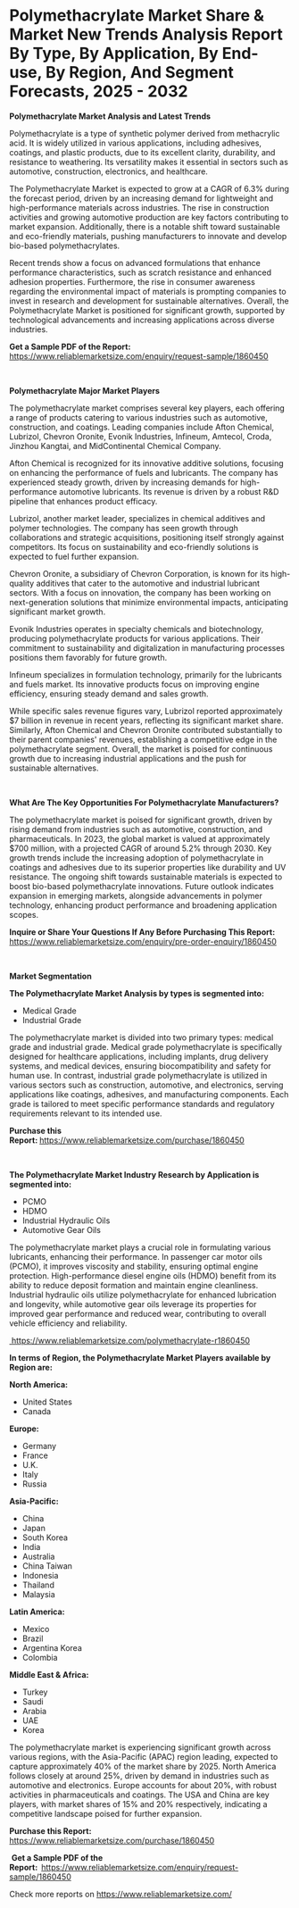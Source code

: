 <p><h1>Polymethacrylate Market Share & Market New Trends Analysis Report By Type, By Application, By End-use, By Region, And Segment Forecasts, 2025 - 2032</h1></p><p><strong>Polymethacrylate Market Analysis and Latest Trends</strong></p>
<p><p>Polymethacrylate is a type of synthetic polymer derived from methacrylic acid. It is widely utilized in various applications, including adhesives, coatings, and plastic products, due to its excellent clarity, durability, and resistance to weathering. Its versatility makes it essential in sectors such as automotive, construction, electronics, and healthcare.</p><p>The Polymethacrylate Market is expected to grow at a CAGR of 6.3% during the forecast period, driven by an increasing demand for lightweight and high-performance materials across industries. The rise in construction activities and growing automotive production are key factors contributing to market expansion. Additionally, there is a notable shift toward sustainable and eco-friendly materials, pushing manufacturers to innovate and develop bio-based polymethacrylates.</p><p>Recent trends show a focus on advanced formulations that enhance performance characteristics, such as scratch resistance and enhanced adhesion properties. Furthermore, the rise in consumer awareness regarding the environmental impact of materials is prompting companies to invest in research and development for sustainable alternatives. Overall, the Polymethacrylate Market is positioned for significant growth, supported by technological advancements and increasing applications across diverse industries.</p></p>
<p><strong>Get a Sample PDF of the Report:&nbsp;</strong> <a href="https://www.reliablemarketsize.com/enquiry/request-sample/1860450?utm_campaign=2628&utm_medium=2&utm_source=Github&utm_content=ia&utm_term=02042025&utm_id=polymethacrylate">https://www.reliablemarketsize.com/enquiry/request-sample/1860450</a></p>
<p>&nbsp;</p>
<p><strong>Polymethacrylate Major Market Players</strong></p>
<p><p>The polymethacrylate market comprises several key players, each offering a range of products catering to various industries such as automotive, construction, and coatings. Leading companies include Afton Chemical, Lubrizol, Chevron Oronite, Evonik Industries, Infineum, Amtecol, Croda, Jinzhou Kangtai, and MidContinental Chemical Company.</p><p>Afton Chemical is recognized for its innovative additive solutions, focusing on enhancing the performance of fuels and lubricants. The company has experienced steady growth, driven by increasing demands for high-performance automotive lubricants. Its revenue is driven by a robust R&D pipeline that enhances product efficacy.</p><p>Lubrizol, another market leader, specializes in chemical additives and polymer technologies. The company has seen growth through collaborations and strategic acquisitions, positioning itself strongly against competitors. Its focus on sustainability and eco-friendly solutions is expected to fuel further expansion.</p><p>Chevron Oronite, a subsidiary of Chevron Corporation, is known for its high-quality additives that cater to the automotive and industrial lubricant sectors. With a focus on innovation, the company has been working on next-generation solutions that minimize environmental impacts, anticipating significant market growth.</p><p>Evonik Industries operates in specialty chemicals and biotechnology, producing polymethacrylate products for various applications. Their commitment to sustainability and digitalization in manufacturing processes positions them favorably for future growth.</p><p>Infineum specializes in formulation technology, primarily for the lubricants and fuels market. Its innovative products focus on improving engine efficiency, ensuring steady demand and sales growth.</p><p>While specific sales revenue figures vary, Lubrizol reported approximately $7 billion in revenue in recent years, reflecting its significant market share. Similarly, Afton Chemical and Chevron Oronite contributed substantially to their parent companies' revenues, establishing a competitive edge in the polymethacrylate segment. Overall, the market is poised for continuous growth due to increasing industrial applications and the push for sustainable alternatives.</p></p>
<p>&nbsp;</p>
<p><strong>What Are The Key Opportunities For Polymethacrylate Manufacturers?</strong></p>
<p><p>The polymethacrylate market is poised for significant growth, driven by rising demand from industries such as automotive, construction, and pharmaceuticals. In 2023, the global market is valued at approximately $700 million, with a projected CAGR of around 5.2% through 2030. Key growth trends include the increasing adoption of polymethacrylate in coatings and adhesives due to its superior properties like durability and UV resistance. The ongoing shift towards sustainable materials is expected to boost bio-based polymethacrylate innovations. Future outlook indicates expansion in emerging markets, alongside advancements in polymer technology, enhancing product performance and broadening application scopes.</p></p>
<p><strong>Inquire or Share Your Questions If Any Before Purchasing This Report:</strong> <a href="https://www.reliablemarketsize.com/enquiry/pre-order-enquiry/1860450?utm_campaign=2628&utm_medium=2&utm_source=Github&utm_content=ia&utm_term=02042025&utm_id=polymethacrylate">https://www.reliablemarketsize.com/enquiry/pre-order-enquiry/1860450</a></p>
<p>&nbsp;</p>
<p><strong>Market Segmentation</strong></p>
<p><strong>The Polymethacrylate Market Analysis by types is segmented into:</strong></p>
<p><ul><li>Medical Grade</li><li>Industrial Grade</li></ul></p>
<p><p>The polymethacrylate market is divided into two primary types: medical grade and industrial grade. Medical grade polymethacrylate is specifically designed for healthcare applications, including implants, drug delivery systems, and medical devices, ensuring biocompatibility and safety for human use. In contrast, industrial grade polymethacrylate is utilized in various sectors such as construction, automotive, and electronics, serving applications like coatings, adhesives, and manufacturing components. Each grade is tailored to meet specific performance standards and regulatory requirements relevant to its intended use.</p></p>
<p><strong>Purchase this Report:&nbsp;</strong><a href="https://www.reliablemarketsize.com/purchase/1860450?utm_campaign=2628&utm_medium=2&utm_source=Github&utm_content=ia&utm_term=02042025&utm_id=polymethacrylate">https://www.reliablemarketsize.com/purchase/1860450</a></p>
<p>&nbsp;</p>
<p><strong>The Polymethacrylate Market Industry Research by Application is segmented into:</strong></p>
<p><ul><li>PCMO</li><li>HDMO</li><li>Industrial Hydraulic Oils</li><li>Automotive Gear Oils</li></ul></p>
<p><p>The polymethacrylate market plays a crucial role in formulating various lubricants, enhancing their performance. In passenger car motor oils (PCMO), it improves viscosity and stability, ensuring optimal engine protection. High-performance diesel engine oils (HDMO) benefit from its ability to reduce deposit formation and maintain engine cleanliness. Industrial hydraulic oils utilize polymethacrylate for enhanced lubrication and longevity, while automotive gear oils leverage its properties for improved gear performance and reduced wear, contributing to overall vehicle efficiency and reliability.</p></p>
<p><a href="https://www.reliablemarketsize.com/polymethacrylate-r1860450?utm_campaign=2628&utm_medium=2&utm_source=Github&utm_content=ia&utm_term=02042025&utm_id=polymethacrylate">&nbsp;https://www.reliablemarketsize.com/polymethacrylate-r1860450</a></p>
<p><strong>In terms of Region, the Polymethacrylate Market Players available by Region are:</strong></p>
<p>
    <p> <strong> North America: </strong>
        <ul>
            <li>United States</li>
            <li>Canada</li>
        </ul>
        </p> 
    <p> <strong> Europe: </strong>
        <ul>
            <li>Germany</li>
            <li>France</li>
            <li>U.K.</li>
            <li>Italy</li>
            <li>Russia</li>
        </ul>
        </p> 
    <p> <strong> Asia-Pacific: </strong>
        <ul>
            <li>China</li>
            <li>Japan</li>
            <li>South Korea</li>
            <li>India</li>
            <li>Australia</li>
            <li>China Taiwan</li>
            <li>Indonesia</li>
            <li>Thailand</li>
            <li>Malaysia</li>
        </ul>
        </p> 
    <p> <strong> Latin America: </strong>
        <ul>
            <li>Mexico</li>
            <li>Brazil</li>
            <li>Argentina Korea</li>
            <li>Colombia</li>
        </ul>
        </p> 
    <p> <strong> Middle East & Africa: </strong>
        <ul>
            <li>Turkey</li>
            <li>Saudi</li>
            <li>Arabia</li>
            <li>UAE</li>
            <li>Korea</li>
        </ul>
    </p>
    </p>
<p><p>The polymethacrylate market is experiencing significant growth across various regions, with the Asia-Pacific (APAC) region leading, expected to capture approximately 40% of the market share by 2025. North America follows closely at around 25%, driven by demand in industries such as automotive and electronics. Europe accounts for about 20%, with robust activities in pharmaceuticals and coatings. The USA and China are key players, with market shares of 15% and 20% respectively, indicating a competitive landscape poised for further expansion.</p></p>
<p><strong>Purchase this Report: </strong><a href="https://www.reliablemarketsize.com/purchase/1860450?utm_campaign=2628&utm_medium=2&utm_source=Github&utm_content=ia&utm_term=02042025&utm_id=polymethacrylate">https://www.reliablemarketsize.com/purchase/1860450</a></p>
<p>&nbsp;<strong>Get a Sample PDF of the Report:&nbsp;&nbsp;</strong><a href="https://www.reliablemarketsize.com/enquiry/request-sample/1860450?utm_campaign=2628&utm_medium=2&utm_source=Github&utm_content=ia&utm_term=02042025&utm_id=polymethacrylate">https://www.reliablemarketsize.com/enquiry/request-sample/1860450</a></p>
<p><strong></strong></p>
<p>Check more reports on <a href="https://www.reliablemarketsize.com/?utm_campaign=2628&utm_medium=2&utm_source=Github&utm_content=ia&utm_term=02042025&utm_id=polymethacrylate">https://www.reliablemarketsize.com/</a></p>